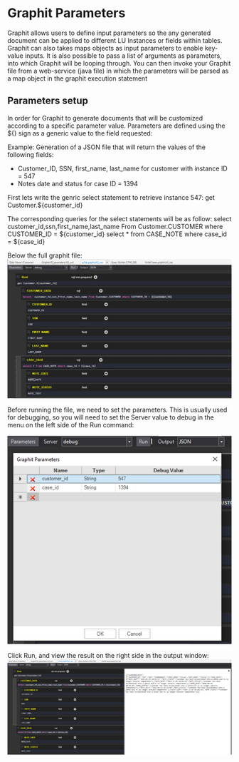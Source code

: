 # Graphit Parameters

Graphit allows users to define input parameters so the any generated document can be applied to different LU Instances or fields within tables. 
Graphit can also takes maps objects as input parameters to enable key-value inputs. It is also possible to pass a list of arguments as parameters, into which Graphit will be looping through.
You can then invoke your Graphit file from a web-service (java file) in which the parameters will be parsed as a map object in the graphit execution statement 

## Parameters setup
In order for Graphit to generate documents that will be customized according to a specific parameter value.
Parameters are defined using the ${} sign as a generic value to the field requested:

Example: 
Generation of a JSON file that will return the values of the following fields:
- Customer_ID, SSN, first_name, last_name for customer with instance ID = 547
- Notes date and status for case ID = 1394

First lets write the genric select statement to retrieve instance 547:
get Customer.${customer_id}

The corresponding queries for the select statements will be as follow:
select  customer_id,ssn,first_name,last_name From Customer.CUSTOMER where CUSTOMER_ID = ${customer_id}
select * from CASE_NOTE where case_id = ${case_id}

Below the full graphit file:
![](/articles/15_web_services/17_Graphit/images/35_graphit_with_parameters.png)

Before running the file, we need to set the parameters. This is usually used for debugging, so you will need to set the Server value to debug in the menu on the left side of the Run command:

![](/articles/15_web_services/17_Graphit/images/38_graphit_with_parameters.png)

Click Run, and view the result on the right side in the output window:
![](/articles/15_web_services/17_Graphit/images/39_graphit_with_parameters.png)







